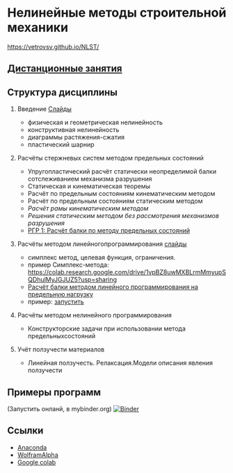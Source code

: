 # Нелинейные методы строительной механики

https://vetrovsv.github.io/NLST/


## [Дистанционные занятия](https://github.com/VetrovSV/NLST/blob/master/dist2020/tasks2020.md)

## Структура дисциплины
1. Введение [Слайды](https://github.com/VetrovSV/NLST/blob/master/NlST.%201.%20Intro.pdf?raw=true)
    * физическая и геометрическая нелинейность
    * конструктивная нелинейность
    * диаграммы растяжения-сжатия
    * пластический шарнир
    
    
1. Расчёты стержневых систем методом предельных состояний
    * Упругопластический расчёт статически неопределимой балки сотслеживанием механизма разрушения
    * Статическая и кинематическая теоремы
    * Расчёт по предельным состояниям кинематическим методом
    * Расчёт по предельным состояниям статическим методом
    * *Расчёт рамы кинематическим методом*
    * *Решения статическим методом без рассмотрения механизмов разрушения*
    * [РГР 1: Расчёт балки по методу предельных состояний](https://github.com/VetrovSV/NLST/blob/master/task1.md)
    
   
1. Расчёты методом линейногопрограммирования [слайды](https://github.com/VetrovSV/NLST/blob/master/NelST.%202.%20Linear_optimisation.pdf) 
   * симплекс метод, целевая функция, ограничения.
   * пример Симплекс-метода: https://colab.research.google.com/drive/1vpBZ8uwMXBLrmMmyupSQDhulMyJGJUZ5?usp=sharing
   * [Расчёт балки методом линейного программирования на предельную нагрузку](https://vetrovsv.github.io/NLST/SimplexMethod%20for%20beam.html)
   * пример: [запустить](https://colab.research.google.com/drive/1a_nWKDlozfEpBIT0Thgs6d6bHx7x-H2r?usp=sharing)
   
   
1. Расчёты методом нелинейного программирования
   * Конструкторские задачи при использовании метода предельныхсостояний
   
   
1. Учёт ползучести материалов
    * Линейная ползучесть. Релаксация.Модели описания явления ползучести


## Примеры программ
(Запустить онланй, в mybinder.org)
[![Binder](https://mybinder.org/badge_logo.svg)](https://mybinder.org/v2/gh/VetrovSV/NLST/master/)

## Ссылки
- [Anaconda](https://www.anaconda.com)
- [WolframAlpha](https://www.wolframalpha.com/)
- [Google colab](https://colab.research.google.com)
